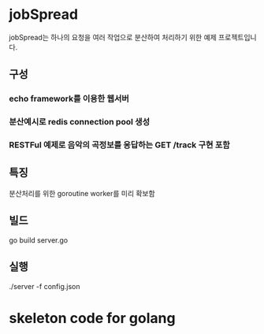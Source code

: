 # jobSpread
jobSpread는 하나의 요청을 여러 작업으로 분산하여 처리하기 위한 예제 프로젝트입니다.


## 구성
### echo framework를 이용한 웹서버
### 분산예시로 redis connection pool 생성
### RESTFul 예제로 음악의 곡정보를 응답하는 GET /track 구현 포함


## 특징
분산처리를 위한 goroutine worker를 미리 확보함

## 빌드
go build server.go


## 실행
./server -f config.json

# skeleton code for golang
